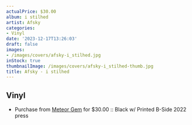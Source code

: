 ```yaml
---
actualPrice: $30.00
album: i stilhed
artist: Afsky
categories:
- Vinyl
date: '2023-12-17T13:26:03'
draft: false
images:
- /images/covers/afsky-i_stilhed.jpg
inStock: true
thumbnailImage: /images/covers/afsky-i_stilhed-thumb.jpg
title: Afsky - i stilhed
---
```


## Vinyl
* Purchase from [Meteor Gem](https://meteor-gem.com/products/afsky-i-stilhed-12-ep-1) for $30.00 :: Black w/ Printed B-Side 2022 press
